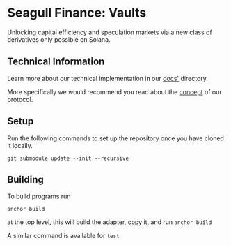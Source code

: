 # Seagull Finance: Vaults
Unlocking capital efficiency and speculation markets via a new class of derivatives only possible on Solana.

## Technical Information
Learn more about our technical implementation in our [docs'](https://github.com/Chasewhip8/Vaults/tree/master/docs) directory.

More specifically we would recommend you read about the [concept](https://github.com/Chasewhip8/Vaults/blob/master/docs/concept.md) of our protocol.

## Setup
Run the following commands to set up the repository once you have cloned it locally.
```
git submodule update --init --recursive
```

## Building
To build programs run
```
anchor build
```
at the top level, this will build the adapter, copy it, and run `anchor build`

A similar command is available for `test`
